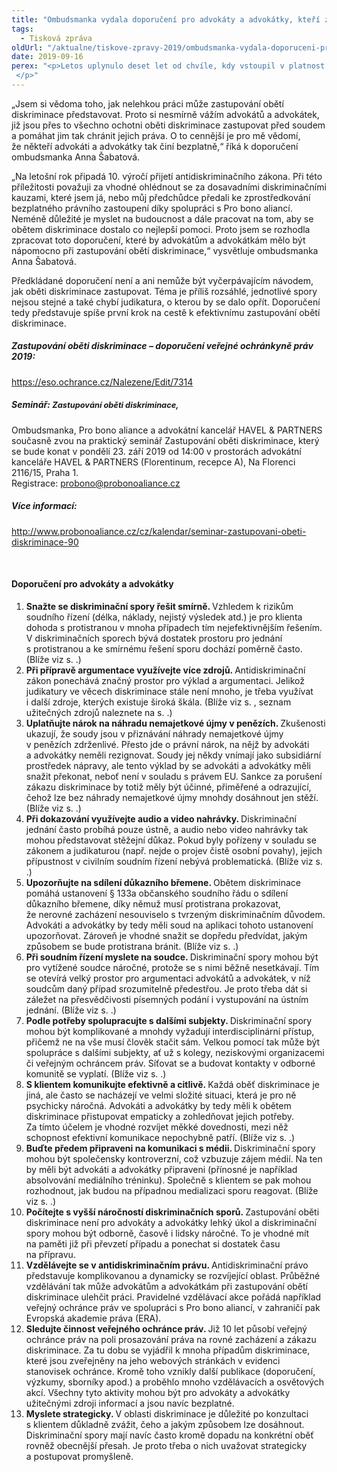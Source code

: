 ```yaml
---
title: "Ombudsmanka vydala doporučení pro advokáty a advokátky, kteří zastupují oběti diskriminace"
tags:
  - Tisková zpráva
oldUrl: "/aktualne/tiskove-zpravy-2019/ombudsmanka-vydala-doporuceni-pro-advokaty-a-advokatky-kteri-zastupuji-obeti-diskriminace"
date: 2019-09-16
perex: "<p>Letos uplynulo deset let od chvíle, kdy vstoupil v platnost antidiskriminační zákon a kdy byla současně ombudsmanovi v souladu s právem Evropské unie svěřena funkce národního tělesa pro rovné zacházení a ochranu před diskriminací (equality body). Jelikož ombudsman nemá pravomoc zastupovat oběti diskriminace před soudem, hrají v tomto ohledu klíčovou roli advokáti a advokátky. Ombudsmanka proto připravila dokument, který by jim v tom měl pomoci. Krom doporučení a shrnutí konkrétních případů, které ombudsmanka předala Pro bono alianci ke zprostředkování právního zastoupení, text obsahuje analýzu výzkumného šetření, jehož cílem bylo prozkoumat zkušenosti advokátů a advokátek se zastupováním obětí diskriminace.  </p>"
---
```


<!-- imported from the old website -->

<p>„Jsem si vědoma toho, jak nelehkou práci může zastupování obětí diskriminace představovat. Proto si nesmírně vážím advokátů a advokátek, již jsou přes to všechno ochotni oběti diskriminace zastupovat před soudem a pomáhat jim tak chránit jejich práva. O to cennější je pro mě vědomí, že někteří advokáti a advokátky tak činí bezplatně,“ říká k doporučení ombudsmanka Anna Šabatová. </p><p>„Na letošní rok připadá 10. výročí přijetí antidiskriminačního zákona. Při této příležitosti považuji za vhodné ohlédnout se za dosavadními diskriminačními kauzami, které jsem já, nebo můj předchůdce předali ke zprostředkování bezplatného právního zastoupení díky spolupráci s Pro bono aliancí. Neméně důležité je myslet na budoucnost a dále pracovat na tom, aby se obětem diskriminace dostalo co nejlepší pomoci. Proto jsem se rozhodla zpracovat toto doporučení, které by advokátům a advokátkám mělo být nápomocno při zastupování obětí diskriminace,“ vysvětluje ombudsmanka Anna Šabatová. </p><p>Předkládané doporučení není a ani nemůže být vyčerpávajícím návodem, jak oběti diskriminace zastupovat. Téma je příliš rozsáhlé, jednotlivé spory nejsou stejné a také chybí judikatura, o kterou by se dalo opřít. Doporučení tedy představuje spíše první krok na cestě k efektivnímu zastupování obětí diskriminace. </p><h5>Zastupování oběti diskriminace &ndash; doporučení veřejné ochránkyně práv 2019:</h5><p><a href="https://eso.ochrance.cz/Nalezene/Edit/7314" target="_blank">https://eso.ochrance.cz/Nalezene/Edit/7314</a></p><p></p><h5>Seminář: <span style="font-size: 12.8px;">Zastupování oběti diskriminace,</span></h5><p>Ombudsmanka, Pro bono aliance a advokátní kancelář HAVEL &amp; PARTNERS současně zvou na praktický seminář Zastupování oběti diskriminace, který se bude konat v pondělí 23. září 2019 od 14:00 v prostorách advokátní kanceláře HAVEL &amp; PARTNERS (Florentinum, recepce A), Na Florenci 2116/15, Praha 1. <br />Registrace: <a href="mailto:probono@probonoaliance.cz">probono@probonoaliance.cz</a></p><h5>Více informací:</h5><p><a title="Otevření do nového okna" href="http://www.probonoaliance.cz/cz/kalendar/seminar-zastupovani-obeti-diskriminace-90" target="_blank">http://www.probonoaliance.cz/cz/kalendar/seminar-zastupovani-obeti-diskriminace-90</a> <img alt="" src="https://www.ochrance.cz/typo3/ext/od_linkdesc/icons/external.gif" class="od_linkdesc_icon_external" /></p><br /><h4>Doporučení pro advokáty a advokátky</h4> <ol><li><b>Snažte se diskriminační spory řešit smírně. </b>Vzhledem k rizikům soudního řízení (délka, náklady, nejistý výsledek atd.) je pro klienta dohoda s protistranou v mnoha případech tím nejefektivnějším řešením. V diskriminačních sporech bývá dostatek prostoru pro jednání s protistranou a ke smírnému řešení sporu dochází poměrně často. (Blíže viz s. .)</li><li><b>Při přípravě argumentace využívejte více zdrojů. </b>Antidiskriminační zákon ponechává značný prostor pro výklad a argumentaci. Jelikož judikatury ve věcech diskriminace stále není mnoho, je třeba využívat i další zdroje, kterých existuje široká škála. (Blíže viz s. , seznam užitečných zdrojů naleznete na s. .)</li><li><b>Uplatňujte nárok na náhradu nemajetkové újmy v penězích. </b>Zkušenosti ukazují, že soudy jsou v přiznávání náhrady nemajetkové újmy v penězích zdrženlivé. Přesto jde o právní nárok, na nějž by advokáti a advokátky neměli rezignovat. Soudy jej někdy vnímají jako subsidiární prostředek nápravy, ale tento výklad by se advokáti a advokátky měli snažit překonat, neboť není v souladu s právem EU. Sankce za porušení zákazu diskriminace by totiž měly být účinné, přiměřené a odrazující, čehož lze bez náhrady nemajetkové újmy mnohdy dosáhnout jen stěží. (Blíže viz s. .)</li><li><b>Při dokazování využívejte audio a video nahrávky. </b>Diskriminační jednání často probíhá pouze ústně, a audio nebo video nahrávky tak mohou představovat stěžejní důkaz. Pokud byly pořízeny v souladu se zákonem a judikaturou (např. nejde o projev čistě osobní povahy), jejich přípustnost v civilním soudním řízení nebývá problematická. (Blíže viz s. .)</li><li><b>Upozorňujte na sdílení důkazního břemene. </b>Obětem diskriminace pomáhá ustanovení § 133a občanského soudního řádu o sdílení důkazního břemene, díky němuž musí protistrana prokazovat, že nerovné zacházení nesouviselo s tvrzeným diskriminačním důvodem. Advokáti a advokátky by tedy měli soud na aplikaci tohoto ustanovení upozorňovat. Zároveň je vhodné snažit se dopředu předvídat, jakým způsobem se bude protistrana bránit. (Blíže viz s. .)</li><li><b>Při soudním řízení myslete na soudce. </b>Diskriminační spory mohou být pro vytížené soudce náročné, protože se s nimi běžně nesetkávají. Tím se otevírá velký prostor pro argumentaci advokátů a advokátek, v níž soudcům daný případ srozumitelně předestřou. Je proto třeba dát si záležet na přesvědčivosti písemných podání i vystupování na ústním jednání. (Blíže viz s. .)</li><li><b>Podle potřeby spolupracujte s dalšími subjekty. </b>Diskriminační spory mohou být komplikované a mnohdy vyžadují interdisciplinární přístup, přičemž ne na vše musí člověk stačit sám. Velkou pomocí tak může být spolupráce s dalšími subjekty, ať už s kolegy, neziskovými organizacemi či veřejným ochráncem práv. Síťovat se a budovat kontakty v odborné komunitě se vyplatí. (Blíže viz s. .)</li><li><b>S klientem komunikujte efektivně a citlivě. </b>Každá oběť diskriminace je jiná, ale často se nacházejí ve velmi složité situaci, která je pro ně psychicky náročná. Advokáti a advokátky by tedy měli k obětem diskriminace přistupovat empaticky a zohledňovat jejich potřeby. Za tímto účelem je vhodné rozvíjet měkké dovednosti, mezi něž schopnost efektivní komunikace nepochybně patří. (Blíže viz s. .)</li><li><b>Buďte předem připraveni na komunikaci s médii. </b>Diskriminační spory mohou být společensky kontroverzní, což vzbuzuje zájem médií. Na ten by měli být advokáti a advokátky připraveni (přínosné je například absolvování mediálního tréninku). Společně s klientem se pak mohou rozhodnout, jak budou na případnou medializaci sporu reagovat. (Blíže viz s. .)</li><li><b>Počítejte s vyšší náročností diskriminačních sporů. </b>Zastupování oběti diskriminace není pro advokáty a advokátky lehký úkol a diskriminační spory mohou být odborně, časově i lidsky náročné. To je vhodné mít na paměti již při převzetí případu a ponechat si dostatek času na přípravu.</li><li><b>Vzdělávejte se v antidiskriminačním právu. </b>Antidiskriminační právo představuje komplikovanou a dynamicky se rozvíjející oblast. Průběžné vzdělávání tak může advokátům a advokátkám při zastupování obětí diskriminace ulehčit práci. Pravidelné vzdělávací akce pořádá například veřejný ochránce práv ve spolupráci s Pro bono aliancí, v zahraničí pak Evropská akademie práva (ERA).</li><li><b>Sledujte činnost veřejného ochránce práv. </b>Již 10 let působí veřejný ochránce práv na poli prosazování práva na rovné zacházení a zákazu diskriminace. Za tu dobu se vyjádřil k mnoha případům diskriminace, které jsou zveřejněny na jeho webových stránkách v evidenci stanovisek ochránce. Kromě toho vznikly další publikace (doporučení, výzkumy, sborníky apod.) a proběhlo mnoho vzdělávacích a osvětových akcí. Všechny tyto aktivity mohou být pro advokáty a advokátky užitečnými zdroji informací a jsou navíc bezplatné.</li><li><b>Myslete strategicky. </b>V oblasti diskriminace je důležité po konzultaci s klientem důkladně zvážit, čeho a jakým způsobem lze dosáhnout. Diskriminační spory mají navíc často kromě dopadu na konkrétní oběť rovněž obecnější přesah. Je proto třeba o nich uvažovat strategicky a postupovat promyšleně.</li></ol>

